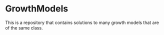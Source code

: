 # GrowthModels
This is a repository that contains solutions to many growth models that are of the same class.
